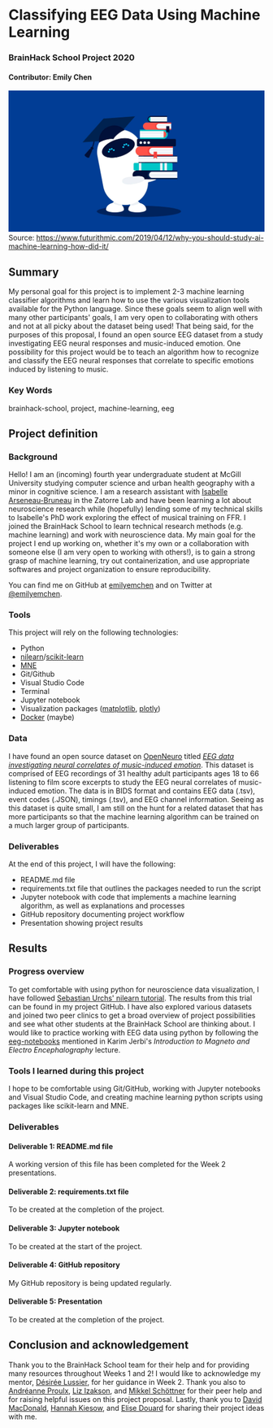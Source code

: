 # Classifying EEG Data Using Machine Learning
### BrainHack School Project 2020

#### Contributor: Emily Chen

![BrainHack School](machinelearningimage.jpg)
Source: https://www.futurithmic.com/2019/04/12/why-you-should-study-ai-machine-learning-how-did-it/

## Summary 

My personal goal for this project is to implement 2-3 machine learning classifier algorithms and learn how to use the various visualization tools available for the Python language. Since these goals seem to align well with many other participants' goals, I am very open to collaborating with others and not at all picky about the dataset being used! That being said, for the purposes of this proposal, I found an open source EEG dataset from a study investigating EEG neural responses and music-induced emotion. One possibility for this project would be to teach an algorithm how to recognize and classify the EEG neural responses that correlate to specific emotions induced by listening to music. 

### Key Words
brainhack-school, project, machine-learning, eeg

## Project definition 

### Background

Hello! I am an (incoming) fourth year undergraduate student at McGill University studying computer science and urban health geography with a minor in cognitive science. I am a research assistant with [Isabelle Arseneau-Bruneau](https://github.com/brainhack-school2020/ArsIsabelle_BHS_Project) in the Zatorre Lab and have been learning a lot about neuroscience research while (hopefully) lending some of my technical skills to Isabelle's PhD work exploring the effect of musical training on FFR. I joined the BrainHack School to learn technical research methods (e.g. machine learning) and work with neuroscience data. My main goal for the project I end up working on, whether it's my own or a collaboration with someone else (I am very open to working with others!), is to gain a strong grasp of machine learning, try out containerization, and use appropriate softwares and project organization to ensure reproducibility. 

You can find me on GitHub at [emilyemchen](https://github.com/emilyemchen) and on Twitter at [@emilyemchen](https://twitter.com/emilyemchen). 

### Tools 

This project will rely on the following technologies: 
* Python
* [nilearn](https://nilearn.github.io)/[scikit-learn](https://scikit-learn.org/stable/)
* [MNE](https://mne.tools/stable/index.html)
* Git/Github
* Visual Studio Code
* Terminal 
* Jupyter notebook
* Visualization packages ([matplotlib](https://matplotlib.org), [plotly](https://plotly.com))
* [Docker](https://www.docker.com/play-with-docker) (maybe)

### Data 

I have found an open source dataset on [OpenNeuro](https://openneuro.org) titled [*EEG data investigating neural correlates of music-induced emotion*](https://openneuro.org/datasets/ds002721/versions/1.0.1). This dataset is comprised of EEG recordings of 31 healthy adult participants ages 18 to 66 listening to film score excerpts to study the EEG neural correlates of music-induced emotion. The data is in BIDS format and contains EEG data (.tsv), event codes (.JSON), timings (.tsv), and EEG channel information. Seeing as this dataset is quite small, I am still on the hunt for a related dataset that has more participants so that the machine learning algorithm can be trained on a much larger group of participants.  

### Deliverables

At the end of this project, I will have the following:
* README.md file 
* requirements.txt file that outlines the packages needed to run the script
* Jupyter notebook with code that implements a machine learning algorithm, as well as explanations and processes 
* GitHub repository documenting project workflow
* Presentation showing project results 

## Results 

### Progress overview

To get comfortable with using python for neuroscience data visualization, I have followed [Sebastian Urchs' nilearn tutorial](https://github.com/surchs/bhs_nilearn_example). The results from this trial can be found in my project GitHub. I have also explored various datasets and joined two peer clinics to get a broad overview of project possibilities and see what other students at the BrainHack School are thinking about. I would like to practice working with EEG data using python by following the [eeg-notebooks](https://github.com/NeuroTechX/eeg-notebooks) mentioned in  Karim Jerbi's *Introduction to Magneto and Electro Encephalography* lecture. 

### Tools I learned during this project
I hope to be comfortable using Git/GitHub, working with Jupyter notebooks and Visual Studio Code, and creating machine learning python scripts using packages like scikit-learn and MNE.  
 
### Deliverables 

#### Deliverable 1: README.md file
A working version of this file has been completed for the Week 2 presentations. 

#### Deliverable 2: requirements.txt file
To be created at the completion of the project.  

#### Deliverable 3: Jupyter notebook 
To be created at the start of the project. 

#### Deliverable 4: GitHub repository 
My GitHub repository is being updated regularly. 

#### Deliverable 5: Presentation 
To be created at the completion of the project. 
 
## Conclusion and acknowledgement

Thank you to the BrainHack School team for their help and for providing many resources throughout Weeks 1 and 2! I would like to acknowledge my mentor, [Désirée Lussier](https://github.com/dllussier), for her guidance in Week 2. Thank you also to [Andréanne Proulx](https://github.com/brainhack-school2020/anproulx-fMRI-autism), [Liz Izakson](https://github.com/brainhack-school2020/lizizakson_commonalitiesAcrossDomains), and [Mikkel Schöttner](https://github.com/brainhack-school2020/mschoettner_fMRI-ML) for their peer help and for raising helpful issues on this project proposal. Lastly, thank you to [David MacDonald](https://github.com/brainhack-school2020/dnmacdon_ASD_multisite_smri), [Hannah Kiesow](https://github.com/brainhack-school2020/hannahkiesow_bhs_project), and [Elise Douard](https://github.com/brainhack-school2020/BLUP_Brainhack-Learning-Unicorn-Project) for sharing their project ideas with me. 
